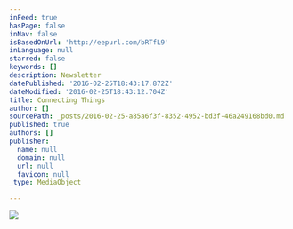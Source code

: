 ```yaml
---
inFeed: true
hasPage: false
inNav: false
isBasedOnUrl: 'http://eepurl.com/bRTfL9'
inLanguage: null
starred: false
keywords: []
description: Newsletter
datePublished: '2016-02-25T18:43:17.872Z'
dateModified: '2016-02-25T18:43:12.704Z'
title: Connecting Things
author: []
sourcePath: _posts/2016-02-25-a85a6f3f-8352-4952-bd3f-46a249168bd0.md
published: true
authors: []
publisher:
  name: null
  domain: null
  url: null
  favicon: null
_type: MediaObject

---
```

![](https://the-grid-user-content.s3-us-west-2.amazonaws.com/74884ba5-eb69-47a5-be56-1f8cf4954502.jpg)